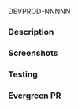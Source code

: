 DEVPROD-NNNNN
<!-- Does this PR need a 🔵Spruce or 🟢Parsley label? Add it in the sidebar 👉 -->

### Description
<!-- add description, context, thought process, etc -->

### Screenshots
<!-- add screenshots of visible changes -->

### Testing
<!-- add a description of how you tested it -->

<!-- Have you have updated the analytics documentation if necessary?  
https://docs.google.com/spreadsheets/d/1s4_nq8ZiphXp5Uq_-9HT6GPqz-KOyaq6HuvmXYaSNzg/edit?usp=sharing -->

### Evergreen PR
<!-- link to a corresponding Evergreen PR if applicable -->
